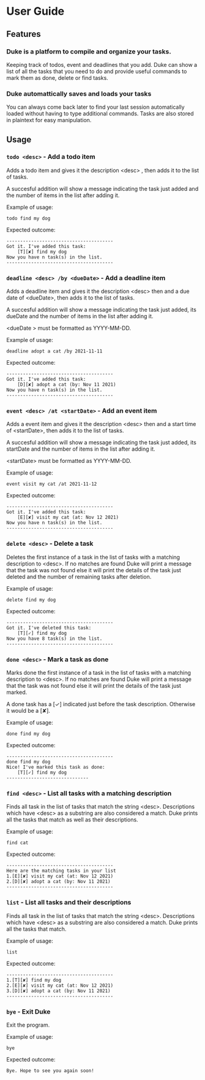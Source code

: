 
# User Guide

## Features 

### Duke is a platform to  compile and organize your tasks.
Keeping track of todos, event and deadlines that you add. Duke can show a list of all the tasks that you need to do and provide useful  commands to mark them as done, delete or find tasks.

### Duke automattically saves and loads your tasks
You can always come back later to find your last session automatically loaded without having to type additional commands. Tasks are also stored in plaintext for easy manipulation.

## Usage

### `todo <desc>` - Add a todo item

Adds a todo item and gives it the description \<desc> , then adds it to the list of tasks.

 A succesful addition will show a message indicating the task just added and the number of items in the list after adding it.

Example of usage: 

`todo find my dog`

Expected outcome:
```
---------------------------------------
Got it. I've added this task:
	[T][✘] find my dog
Now you have n task(s) in the list.
---------------------------------------
```

### `deadline <desc> /by <dueDate>` - Add a deadline item

Adds a deadline item and gives it the description \<desc> then and  a due date of \<dueDate>, then adds it to the list of tasks. 

A succesful addition will show a message indicating the task just added, its dueDate and the number of items in the list after adding it.

\<dueDate > must be formatted as YYYY-MM-DD.

Example of usage: 

`deadline adopt a cat /by 2021-11-11`

Expected outcome:
```
---------------------------------------
Got it. I've added this task:
	[D][✘] adopt a cat (by: Nov 11 2021)
Now you have n task(s) in the list.
---------------------------------------
```

### `event <desc> /at <startDate>` - Add an event item

Adds a event item and gives it the description \<desc> then and  a start time of \<startDate>, then adds it to the list of tasks. 

A succesful addition will show a message indicating the task just added, its startDate and the number of items in the list after adding it.

\<startDate> must be formatted as YYYY-MM-DD.

Example of usage: 

`event visit my cat /at 2021-11-12`

Expected outcome:
```
---------------------------------------
Got it. I've added this task:
	[E][✘] visit my cat (at: Nov 12 2021)
Now you have n task(s) in the list.
---------------------------------------
```

### `delete <desc>` - Delete a task

Deletes the first instance of a task in the list of tasks with a matching description to \<desc>. If no matches are found Duke will print a message that the task was not found else it will print the details of the task just deleted and the number of remaining tasks after deletion.

Example of usage: 

`delete find my dog`

Expected outcome:
```
---------------------------------------
Got it. I've deleted this task:
	[T][✓] find my dog
Now you have 8 task(s) in the list.
---------------------------------------
```

### `done <desc>` - Mark a task as done 

Marks done the first instance of a task in the list of tasks with a matching description to \<desc>. If no matches are found Duke will print a message that the task was not found else it will print the details of the task just marked.

A done task has a [✓] indicated just before the task description. Otherwise it would be a [✘].

Example of usage: 

`done find my dog`

Expected outcome:
```
---------------------------------------
done find my dog
Nice! I've marked this task as done:
	[T][✓] find my dog
------------------------------
```


### `find <desc>` - List all tasks with a  matching description 

Finds all task in the list of tasks that match the string  \<desc>.  Descriptions which have \<desc> as a substring are also considered a match. Duke prints all the tasks that match as well as their descriptions.

Example of usage: 

`find cat`

Expected outcome:
```
---------------------------------------
Here are the matching tasks in your list
1.[E][✘] visit my cat (at: Nov 12 2021)
2.[D][✘] adopt a cat (by: Nov 11 2021)
---------------------------------------
```

### `list` - List all tasks and their descriptions 

Finds all task in the list of tasks that match the string  \<desc>.  Descriptions which have \<desc> as a substring are also considered a match. Duke prints all the tasks that match.

Example of usage: 

`list`

Expected outcome:
```
---------------------------------------
1.[T][✘] find my dog
2.[E][✘] visit my cat (at: Nov 12 2021)
3.[D][✘] adopt a cat (by: Nov 11 2021)
---------------------------------------
```


### `bye` - Exit Duke

Exit the program.

Example of usage: 

`bye`

Expected outcome:
```
Bye. Hope to see you again soon!
```


